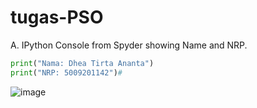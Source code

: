# tugas-PSO
A. IPython Console from Spyder showing Name and NRP.
```python
print("Nama: Dhea Tirta Ananta")
print("NRP: 5009201142")#
```

![image](https://github.com/dheatirtaa/tugas-PSO/assets/144766452/af075f53-fd01-4d4a-9d66-f59356c999ce)
